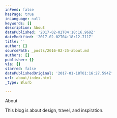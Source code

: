 ```yaml
---
inFeed: false
hasPage: true
inLanguage: null
keywords: []
description: About
datePublished: '2017-02-02T04:18:16.968Z'
dateModified: '2017-02-02T04:18:12.711Z'
title: ''
author: []
sourcePath: _posts/2016-02-25-about.md
authors: []
publisher: {}
via: {}
starred: false
datePublishedOriginal: '2017-01-18T01:16:27.594Z'
url: about/index.html
_type: Blurb

---
```

About

This blog is about design, travel, and inspiration.